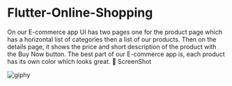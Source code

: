 # Flutter-Online-Shopping
On our E-commerce app UI has two pages one for the product page which has a horizontal list of categories then a list of our products. Then on the details page, it shows the price and short description of the product with the Buy Now button. The best part of our E-commerce app is, each product has its own color which looks great.
📸 ScreenShot 

![giphy](https://user-images.githubusercontent.com/44427325/148175489-01ae9d40-16aa-43d1-95f7-192e742959a3.gif)
